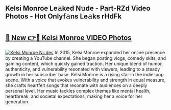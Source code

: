 ## Kelsi Monroe Le𝚊ked N𝚞de - Part-RZd Video Photos - Hot Onlyf𝚊ns Le𝚊ks rHdFk

# <h2><a href="http://ab20852.deff.icu/?id=Kelsi+Monroe">🔗 New 👉🔴 Kelsi Monroe VIDEO Photos</a></h2>

[![Kelsi Monroe N𝚞des](https://i.imgur.com/rIISA9y.gif)](http://ab20852.deff.icu/?id=Kelsi+Monroe)
In 2015, Kelsi Monroe expanded her online presence by creating a YouTube channel. She began posting vlogs, comedy skits, and gaming content, which quickly gained traction. Her unique blend of humor, authenticity, and vulnerability resonated with viewers, leading to a steady growth in her subscriber base. Kelsi Monroe is a rising star in the indie-pop scene. With a voice that evokes vulnerability and strength in equal measure, she crafts heartfelt songs that resonate with audiences on a deeply personal level. Her music tackles complex themes like mental health, heartbreak, and societal expectations, making her a voice for her generation.
